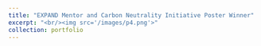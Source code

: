 ```yaml
---
title: "EXPAND Mentor and Carbon Neutrality Initiative Poster Winner"
excerpt: "<br/><img src='/images/p4.png'>"
collection: portfolio
---
```

